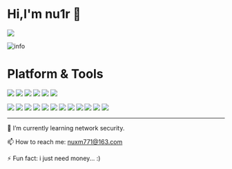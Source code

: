 # Hi,I'm nu1r 👋

![](https://camo.githubusercontent.com/0f1a9ce46fbd7f3b045da35133f43738b820641e56809a324a90e793b3ee85f8/68747470733a2f2f636f756e742e6765746c6f6c692e636f6d2f6765742f403a4d696e6f72692d74793f7468656d653d72756c653334)

![info](https://github-readme-stats.vercel.app/api?username=CasterWx&show_icons=true&count_private=true&hide=prs&theme=default_repocard)

# Platform & Tools

![](https://img.shields.io/badge/python-3.9-orange?style=for-the-badge&logo=python&logoColor=orange)
![](https://img.shields.io/badge/java-17-blue?style=for-the-badge&logo=java&logoColor=blue)
![](https://img.shields.io/badge/go-1.8.1-green?style=for-the-badge&logo=go&logoColor=green)
![](https://img.shields.io/badge/php-7.4-red?style=for-the-badge&logo=php&logoColor=red)
![](https://img.shields.io/badge/os-arch%20linux-orange?style=for-the-badge&logo=arch%20linux&logoColor=orange)
![](https://img.shields.io/badge/windows-10-blue?style=for-the-badge&logo=windows&logoColor=blue)


![](https://img.shields.io/badge/docker-blue?style=for-the-badge&logo=docker&logoColor=white)
![](https://img.shields.io/badge/mysql-yellowgreen?style=for-the-badge&logo=mysql&logoColor=white)
![](https://img.shields.io/badge/npm-red?style=for-the-badge&logo=npm&logoColor=white)
![](https://img.shields.io/badge/git-ff69b4?style=for-the-badge&logo=git&logoColor=white)
![](https://img.shields.io/badge/Oracle-critical?style=for-the-badge&logo=Oracle&logoColor=white)
![](https://img.shields.io/badge/nginx-success?style=for-the-badge&logo=nginx&logoColor=white)
![](https://img.shields.io/badge/node.js-green?style=for-the-badge&logo=node.js&logoColor=white)
![](https://img.shields.io/badge/linux-yellow?style=for-the-badge&logo=linux&logoColor=white)
![](https://img.shields.io/badge/c\c++-yellowgreen?style=for-the-badge&logo=c&logoColor=green)
![](https://img.shields.io/badge/javascript-blueviolet?style=for-the-badge&logo=javascript&logoColor=white)
![](https://img.shields.io/badge/css3-brightgreen?style=for-the-badge&logo=css3&logoColor=white)
![](https://img.shields.io/badge/Yak-orange?style=for-the-badge&logo=yak&logoColor=green)
***

🌱 I’m currently learning network security.

📫 How to reach me: nuxm771@163.com

⚡ Fun fact: i just need money... :)


